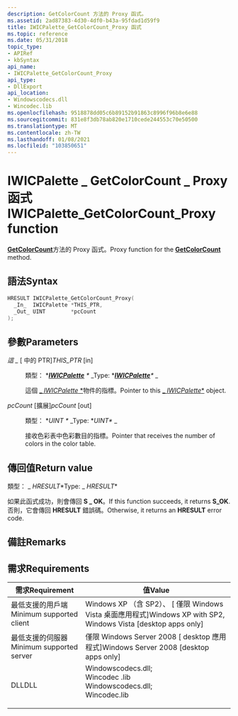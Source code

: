 ```yaml
---
description: GetColorCount 方法的 Proxy 函式。
ms.assetid: 2ad87383-4d30-4df0-b43a-95fdad1d59f9
title: IWICPalette_GetColorCount_Proxy 函式
ms.topic: reference
ms.date: 05/31/2018
topic_type:
- APIRef
- kbSyntax
api_name:
- IWICPalette_GetColorCount_Proxy
api_type:
- DllExport
api_location:
- Windowscodecs.dll
- Wincodec.lib
ms.openlocfilehash: 9518878dd05c6b89152b91863c8996f96b8e6e88
ms.sourcegitcommit: 831e8f3db78ab820e1710cede244553c70e50500
ms.translationtype: MT
ms.contentlocale: zh-TW
ms.lasthandoff: 01/08/2021
ms.locfileid: "103850651"
---
```

# <a name="iwicpalette_getcolorcount_proxy-function"></a><span data-ttu-id="fda8b-103">IWICPalette \_ GetColorCount \_ Proxy 函式</span><span class="sxs-lookup"><span data-stu-id="fda8b-103">IWICPalette\_GetColorCount\_Proxy function</span></span>

<span data-ttu-id="fda8b-104">[**GetColorCount**](/windows/desktop/api/Wincodec/nf-wincodec-iwicpalette-getcolorcount)方法的 Proxy 函式。</span><span class="sxs-lookup"><span data-stu-id="fda8b-104">Proxy function for the [**GetColorCount**](/windows/desktop/api/Wincodec/nf-wincodec-iwicpalette-getcolorcount) method.</span></span>

## <a name="syntax"></a><span data-ttu-id="fda8b-105">語法</span><span class="sxs-lookup"><span data-stu-id="fda8b-105">Syntax</span></span>


```C++
HRESULT IWICPalette_GetColorCount_Proxy(
  _In_  IWICPalette *THIS_PTR,
  _Out_ UINT        *pcCount
);
```



## <a name="parameters"></a><span data-ttu-id="fda8b-106">參數</span><span class="sxs-lookup"><span data-stu-id="fda8b-106">Parameters</span></span>

<dl> <dt>

<span data-ttu-id="fda8b-107">*這 \_* \[ 中的 PTR\]</span><span class="sxs-lookup"><span data-stu-id="fda8b-107">*THIS\_PTR* \[in\]</span></span>
</dt> <dd>

<span data-ttu-id="fda8b-108">類型： \**[**IWICPalette**](/windows/desktop/api/Wincodec/nn-wincodec-iwicpalette) \** _</span><span class="sxs-lookup"><span data-stu-id="fda8b-108">Type: \**[**IWICPalette**](/windows/desktop/api/Wincodec/nn-wincodec-iwicpalette)\** _</span></span>

<span data-ttu-id="fda8b-109">這個 [_ *IWICPalette* \*](/windows/desktop/api/Wincodec/nn-wincodec-iwicpalette)物件的指標。</span><span class="sxs-lookup"><span data-stu-id="fda8b-109">Pointer to this [_ *IWICPalette*\*](/windows/desktop/api/Wincodec/nn-wincodec-iwicpalette) object.</span></span>

</dd> <dt>

<span data-ttu-id="fda8b-110">*pcCount* \[擴展\]</span><span class="sxs-lookup"><span data-stu-id="fda8b-110">*pcCount* \[out\]</span></span>
</dt> <dd>

<span data-ttu-id="fda8b-111">類型： \**UINT \** _</span><span class="sxs-lookup"><span data-stu-id="fda8b-111">Type: \**UINT\** _</span></span>

<span data-ttu-id="fda8b-112">接收色彩表中色彩數目的指標。</span><span class="sxs-lookup"><span data-stu-id="fda8b-112">Pointer that receives the number of colors in the color table.</span></span>

</dd> </dl>

## <a name="return-value"></a><span data-ttu-id="fda8b-113">傳回值</span><span class="sxs-lookup"><span data-stu-id="fda8b-113">Return value</span></span>

<span data-ttu-id="fda8b-114">類型： _ *HRESULT*\*</span><span class="sxs-lookup"><span data-stu-id="fda8b-114">Type: _ *HRESULT*\*</span></span>

<span data-ttu-id="fda8b-115">如果此函式成功，則會傳回 **S \_ OK**。</span><span class="sxs-lookup"><span data-stu-id="fda8b-115">If this function succeeds, it returns **S\_OK**.</span></span> <span data-ttu-id="fda8b-116">否則，它會傳回 **HRESULT** 錯誤碼。</span><span class="sxs-lookup"><span data-stu-id="fda8b-116">Otherwise, it returns an **HRESULT** error code.</span></span>

## <a name="remarks"></a><span data-ttu-id="fda8b-117">備註</span><span class="sxs-lookup"><span data-stu-id="fda8b-117">Remarks</span></span>

## <a name="requirements"></a><span data-ttu-id="fda8b-118">需求</span><span class="sxs-lookup"><span data-stu-id="fda8b-118">Requirements</span></span>



| <span data-ttu-id="fda8b-119">需求</span><span class="sxs-lookup"><span data-stu-id="fda8b-119">Requirement</span></span> | <span data-ttu-id="fda8b-120">值</span><span class="sxs-lookup"><span data-stu-id="fda8b-120">Value</span></span> |
|-------------------------------------|------------------------------------------------------------------------------------------------------------------------------------------------------------------|
| <span data-ttu-id="fda8b-121">最低支援的用戶端</span><span class="sxs-lookup"><span data-stu-id="fda8b-121">Minimum supported client</span></span><br/> | <span data-ttu-id="fda8b-122">Windows XP （含 SP2）、 \[ 僅限 Windows Vista 桌面應用程式\]</span><span class="sxs-lookup"><span data-stu-id="fda8b-122">Windows XP with SP2, Windows Vista \[desktop apps only\]</span></span><br/>                                                                                              |
| <span data-ttu-id="fda8b-123">最低支援的伺服器</span><span class="sxs-lookup"><span data-stu-id="fda8b-123">Minimum supported server</span></span><br/> | <span data-ttu-id="fda8b-124">僅限 Windows Server 2008 \[ desktop 應用程式\]</span><span class="sxs-lookup"><span data-stu-id="fda8b-124">Windows Server 2008 \[desktop apps only\]</span></span><br/>                                                                                                             |
| <span data-ttu-id="fda8b-125">DLL</span><span class="sxs-lookup"><span data-stu-id="fda8b-125">DLL</span></span><br/>                      | <dl> <span data-ttu-id="fda8b-126"><dt>Windowscodecs.dll;</dt><dt>Wincodec .lib</dt></span><span class="sxs-lookup"><span data-stu-id="fda8b-126"><dt>Windowscodecs.dll; </dt> <dt>Wincodec.lib</dt></span></span> </dl> |



 

 




